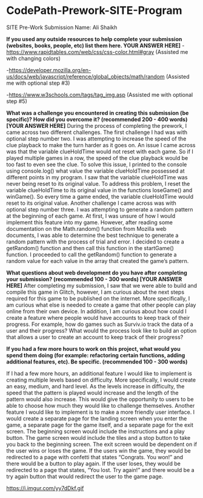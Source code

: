 # CodePath-Prework-SITE-Program

SITE Pre-Work Submission Name: Ali Shaikh

**If you used any outside resources to help complete your submission (websites, books, people, etc) list them here. YOUR ANSWER HERE]**
-https://www.rapidtables.com/web/css/css-color.html#gray (Assisted me with changing colors)

-https://developer.mozilla.org/en-us/docs/web/javascript/reference/global_objects/math/random (Assisted me with optional step #3)

-https://www.w3schools.com/tags/tag_img.asp (Assisted me with optional step #5)

**What was a challenge you encountered in creating this submission (be specific)? How did you overcome it? (recommended 200 - 400 words) [YOUR ANSWER HERE]**
During the process of completing the prework, I came across two different challenges. The first challenge I had was with optional step number two. I was attempting to increase the speed of the clue playback to make the turn harder as it goes on. An issue I came across was that the variable clueHoldTime would not reset with each game. So if I played multiple games in a row, the speed of the clue playback would be too fast to even see the clue. To solve this issue, I printed to the console using console.log() what value the variable clueHoldTime possessed at different points in my program. I saw that the variable clueHoldTime was never being reset to its original value. To address this problem, I reset the variable clueHoldTime to its original value in the functions loseGame() and winGame(). So every time a game ended, the variable clueHoldTime would reset to its original value. Another challenge I came across was with optional step number three. I was attempting to generate a random pattern at the beginning of each game. At first, I was unsure of how I would implement this feature into my game. However, after reading some documentation on the Math.random() function from Mozilla web documents, I was able to determine the best technique to generate a random pattern with the process of trial and error. I decided to create a getRandom() function and then call this function in the startGame() function. I proceeded to call the getRandom() function to generate a random value for each value in the array that created the game’s pattern.

**What questions about web development do you have after completing your submission? (recommended 100 - 300 words) [YOUR ANSWER HERE]**
After completing my submission, I saw that we were able to build and compile this game in Glitch, however, I am curious about the next steps required for this game to be published on the internet. More specifically, I am curious what else is needed to create a game that other people can play online from their own device. In addition, I am curious about how could I create a feature where people would have accounts to keep track of their progress. For example, how do games such as Surviv.io track the data of a user and their progress? What would the process look like to build an option that allows a user to create an account to keep track of their progress?

**If you had a few more hours to work on this project, what would you spend them doing (for example: refactoring certain functions, adding additional features, etc). Be specific. (recommended 100 - 300 words)**

If I had a few more hours, an additional feature I would like to implement is creating multiple levels based on difficulty. More specifically, I would create an easy, medium, and hard level. As the levels increase in difficulty, the speed that the pattern is played would increase and the length of the pattern would also increase. This would give the opportunity to users to be able to choose how much they would like to challenge themselves. Another feature I would like to implement is to make a more friendly user interface. I would create a separate page for the landing screen when you enter the game, a separate page for the game itself, and a separate page for the exit screen. The beginning screen would include the instructions and a play button. The game screen would include the tiles and a stop button to take you back to the beginning screen. The exit screen would be dependent on if the user wins or loses the game. If the users win the game, they would be redirected to a page with confetti that states “Congrats. You won!” and there would be a button to play again. If the user loses, they would be redirected to a page that states, “You lost. Try again!” and there would be a try again button that would redirect the user to the game page.

https://i.imgur.com/yy7dDkf.gif
